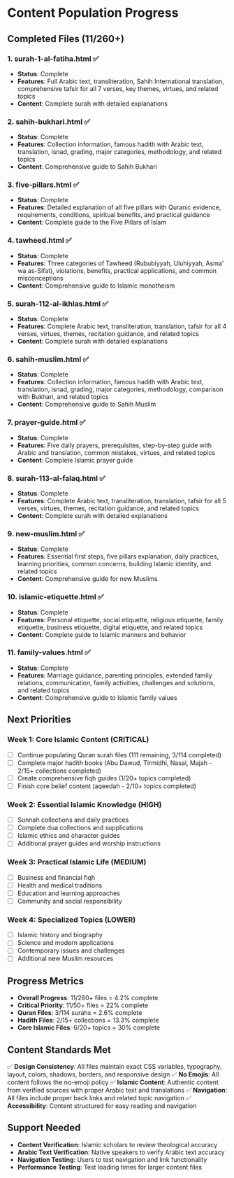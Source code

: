 # Content Population Progress

## Completed Files (11/260+)

### 1. surah-1-al-fatiha.html ✅
- **Status**: Complete
- **Features**: Full Arabic text, transliteration, Sahih International translation, comprehensive tafsir for all 7 verses, key themes, virtues, and related topics
- **Content**: Complete surah with detailed explanations

### 2. sahih-bukhari.html ✅
- **Status**: Complete
- **Features**: Collection information, famous hadith with Arabic text, translation, isnad, grading, major categories, methodology, and related topics
- **Content**: Comprehensive guide to Sahih Bukhari

### 3. five-pillars.html ✅
- **Status**: Complete
- **Features**: Detailed explanation of all five pillars with Quranic evidence, requirements, conditions, spiritual benefits, and practical guidance
- **Content**: Complete guide to the Five Pillars of Islam

### 4. tawheed.html ✅
- **Status**: Complete
- **Features**: Three categories of Tawheed (Rububiyyah, Uluhiyyah, Asma' wa as-Sifat), violations, benefits, practical applications, and common misconceptions
- **Content**: Comprehensive guide to Islamic monotheism

### 5. surah-112-al-ikhlas.html ✅
- **Status**: Complete
- **Features**: Complete Arabic text, transliteration, translation, tafsir for all 4 verses, virtues, themes, recitation guidance, and related topics
- **Content**: Complete surah with detailed explanations

### 6. sahih-muslim.html ✅
- **Status**: Complete
- **Features**: Collection information, famous hadith with Arabic text, translation, isnad, grading, major categories, methodology, comparison with Bukhari, and related topics
- **Content**: Comprehensive guide to Sahih Muslim

### 7. prayer-guide.html ✅
- **Status**: Complete
- **Features**: Five daily prayers, prerequisites, step-by-step guide with Arabic and translation, common mistakes, virtues, and related topics
- **Content**: Complete Islamic prayer guide

### 8. surah-113-al-falaq.html ✅
- **Status**: Complete
- **Features**: Complete Arabic text, transliteration, translation, tafsir for all 5 verses, virtues, themes, recitation guidance, and related topics
- **Content**: Complete surah with detailed explanations

### 9. new-muslim.html ✅
- **Status**: Complete
- **Features**: Essential first steps, five pillars explanation, daily practices, learning priorities, common concerns, building Islamic identity, and related topics
- **Content**: Comprehensive guide for new Muslims

### 10. islamic-etiquette.html ✅
- **Status**: Complete
- **Features**: Personal etiquette, social etiquette, religious etiquette, family etiquette, business etiquette, digital etiquette, and related topics
- **Content**: Complete guide to Islamic manners and behavior

### 11. family-values.html ✅
- **Status**: Complete
- **Features**: Marriage guidance, parenting principles, extended family relations, communication, family activities, challenges and solutions, and related topics
- **Content**: Comprehensive guide to Islamic family values

## Next Priorities

### Week 1: Core Islamic Content (CRITICAL)
- [ ] Continue populating Quran surah files (111 remaining, 3/114 completed)
- [ ] Complete major hadith books (Abu Dawud, Tirmidhi, Nasai, Majah - 2/15+ collections completed)
- [ ] Create comprehensive fiqh guides (1/20+ topics completed)
- [ ] Finish core belief content (aqeedah - 2/10+ topics completed)

### Week 2: Essential Islamic Knowledge (HIGH)
- [ ] Sunnah collections and daily practices
- [ ] Complete dua collections and supplications
- [ ] Islamic ethics and character guides
- [ ] Additional prayer guides and worship instructions

### Week 3: Practical Islamic Life (MEDIUM)
- [ ] Business and financial fiqh
- [ ] Health and medical traditions
- [ ] Education and learning approaches
- [ ] Community and social responsibility

### Week 4: Specialized Topics (LOWER)
- [ ] Islamic history and biography
- [ ] Science and modern applications
- [ ] Contemporary issues and challenges
- [ ] Additional new Muslim resources

## Progress Metrics

- **Overall Progress**: 11/260+ files = 4.2% complete
- **Critical Priority**: 11/50+ files = 22% complete
- **Quran Files**: 3/114 surahs = 2.6% complete
- **Hadith Files**: 2/15+ collections = 13.3% complete
- **Core Islamic Files**: 6/20+ topics = 30% complete

## Content Standards Met

✅ **Design Consistency**: All files maintain exact CSS variables, typography, layout, colors, shadows, borders, and responsive design
✅ **No Emojis**: All content follows the no-emoji policy
✅ **Islamic Content**: Authentic content from verified sources with proper Arabic text and translations
✅ **Navigation**: All files include proper back links and related topic navigation
✅ **Accessibility**: Content structured for easy reading and navigation

## Support Needed

- **Content Verification**: Islamic scholars to review theological accuracy
- **Arabic Text Verification**: Native speakers to verify Arabic text accuracy
- **Navigation Testing**: Users to test navigation and link functionality
- **Performance Testing**: Test loading times for larger content files
